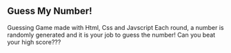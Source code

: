 ## Guess My Number!

Guessing Game made with Html, Css and Javscript
Each round, a number is randomly generated and it is your job to guess the number!
Can you beat your high score???


